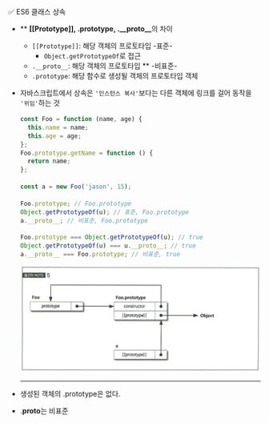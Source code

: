 ✅ ES6 클래스 상속

- \*\* <b>[[Prototype]], .prototype, .\_\_proto\_\_</b>의 차이

  - `[[Prototype]]`: 해당 객체의 프로토타입 -표준-
    - `Object.getPrototypeOf`로 접근
  - `.__proto__`: 해당 객체의 프로토타입 \*\* -비표준-
  - `.prototype`: 해당 함수로 생성될 객체의 프로토타입 객체

- 자바스크립트에서 상속은 `'인스턴스 복사'`보다는 다른 객체에 링크를 걸어 동작을 `'위임'`하는 것

  ```javascript
  const Foo = function (name, age) {
    this.name = name;
    this.age = age;
  };
  Foo.prototype.getName = function () {
    return name;
  };

  const a = new Foo('jason', 15);

  Foo.prototype; // Foo.prototype
  Object.getPrototypeOf(u); // 표준, Foo.prototype
  a.__proto__; // 비표준, Foo.prototype

  Foo.prototype === Object.getPrototypeOf(u); // true
  Object.getPrototypeOf(u) === u.__proto__; // true
  a.__proto__ === Foo.prototype; // 비표준, true
  ```

  ![extends](/resources/extends.png)

  <hr />

- 생성된 객체의 .prototype은 없다.
- .**proto**는 비표준

